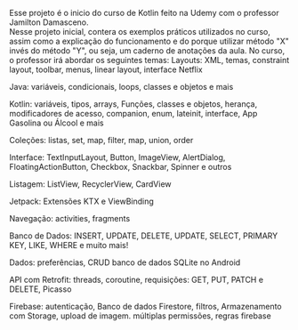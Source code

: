 Esse projeto é o inicio do curso de Kotlin feito na Udemy com o professor Jamilton Damasceno.
<br>
Nesse projeto inicial, contera os exemplos práticos utilizados no curso, assim como a explicação
do funcionamento e do porque utilizar método "X" invés do método "Y", ou seja, um caderno de anotações da aula.
No curso, o professor irá abordar os seguintes temas:
Layouts: XML, temas, constraint layout, toolbar, menus, linear layout,  interface Netflix

Java: variáveis, condicionais, loops, classes e objetos e mais

Kotlin: variáveis, tipos, arrays, Funções, classes e objetos, herança, modificadores de acesso, companion, enum, lateinit, interface, App Gasolina ou Álcool e mais

Coleções: listas, set, map, filter, map, union, order

Interface: TextInputLayout, Button, ImageView, AlertDialog, FloatingActionButton, Checkbox, Snackbar, Spinner e outros

Listagem: ListView, RecyclerView, CardView

Jetpack: Extensões KTX e ViewBinding

Navegação: activities, fragments

Banco de Dados: INSERT, UPDATE, DELETE, UPDATE, SELECT, PRIMARY KEY, LIKE, WHERE e muito mais!

Dados: preferências, CRUD banco de dados SQLite no Android

API com Retrofit: threads, coroutine, requisições: GET, PUT, PATCH e DELETE, Picasso

Firebase: autenticação, Banco de dados Firestore, filtros, Armazenamento com Storage, upload de imagem. múltiplas permissões, regras firebase
